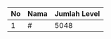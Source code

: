 | No | Nama            | Jumlah Level |
|----|-----------------|--------------|
| 1  | #    |    5048        |
